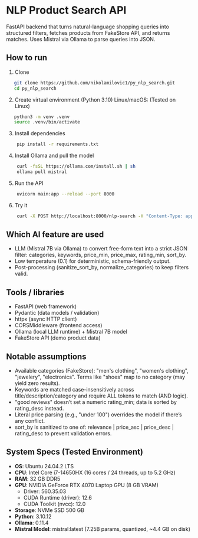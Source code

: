 # NLP Product Search API

FastAPI backend that turns natural-language shopping queries into structured filters, fetches products from FakeStore API, and returns matches. Uses Mistral via Ollama to parse queries into JSON.

## How to run

1) Clone

```bash
   git clone https://github.com/nikolamilovic1/py_nlp_search.git
   cd py_nlp_search
```

2) Create virtual environment (Python 3.10)
Linux/macOS: (Tested on Linux)

```bash
   python3 -m venv .venv
   source .venv/bin/activate
```

3) Install dependencies
```bash
    pip install -r requirements.txt
```

4) Install Ollama and pull the model
```bash
    curl -fsSL https://ollama.com/install.sh | sh
    ollama pull mistral
```

5) Run the API
```bash
    uvicorn main:app --reload --port 8000
```

6) Try it
```bash
    curl -X POST http://localhost:8000/nlp-search -H "Content-Type: application/json" -d '{"query":"Show me electronics under $100"}'
```

## Which AI feature are used
- LLM (Mistral 7B via Ollama) to convert free-form text into a strict JSON filter:
  categories, keywords, price_min, price_max, rating_min, sort_by.
- Low temperature (0.1) for deterministic, schema-friendly output.
- Post-processing (sanitize_sort_by, normalize_categories) to keep filters valid.

## Tools / libraries

- FastAPI (web framework)
- Pydantic (data models / validation)
- httpx (async HTTP client)
- CORSMiddleware (frontend access)
- Ollama (local LLM runtime) + Mistral 7B model
- FakeStore API (demo product data)

## Notable assumptions

- Available categories (FakeStore): "men's clothing", "women's clothing", "jewelery", "electronics".
  Terms like "shoes" map to no category (may yield zero results).
- Keywords are matched case-insensitively across title/description/category and require ALL tokens to match (AND logic).
- "good reviews" doesn’t set a numeric rating_min; data is sorted by rating_desc instead.
- Literal price parsing (e.g., "under 100") overrides the model if there’s any conflict.
- sort_by is sanitized to one of: relevance | price_asc | price_desc | rating_desc to prevent validation errors.

## System Specs (Tested Environment)

- **OS**: Ubuntu 24.04.2 LTS
- **CPU**: Intel Core i7-14650HX (16 cores / 24 threads, up to 5.2 GHz)
- **RAM**: 32 GB DDR5
- **GPU**: NVIDIA GeForce RTX 4070 Laptop GPU (8 GB VRAM)  
  - Driver: 560.35.03  
  - CUDA Runtime (driver): 12.6  
  - CUDA Toolkit (nvcc): 12.0  
- **Storage**: NVMe SSD 500 GB
- **Python**: 3.10.12
- **Ollama**: 0.11.4
- **Mistral Model**: mistral:latest (7.25B params, quantized, ~4.4 GB on disk)

